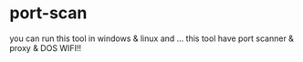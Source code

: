 # port-scan
you can run this tool in windows & linux and ...
this tool have port scanner & proxy & DOS WIFI!!
